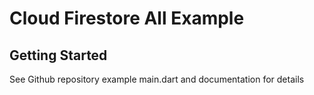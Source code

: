 # Cloud Firestore All Example

## Getting Started

See Github repository example main.dart and documentation for details 
